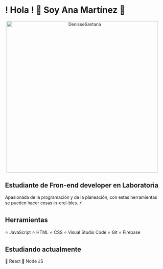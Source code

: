 #                      ! Hola !     👋                Soy Ana Martínez :woman:

<div align="center">
  <img src="https://github.com/DenisseSantana/DenisseSantana/blob/main/assets/gif.gif?raw=true" alt="DenisseSantana" width="494"/>
</div>

## Estudiante de Fron-end developer en Laboratoria

Apasionada de la programación y de la planeación, con estas herramientas se pueden hacer cosas in-crei-bles.  :zap:



## Herramientas

:star:  JavaScript
:star:  HTML
:star:  CSS
:star:  Visual Studio Code
:star:  Git
:star:  Firebase


## Estudiando actualmente

:dizzy: React
:dizzy: Node JS

